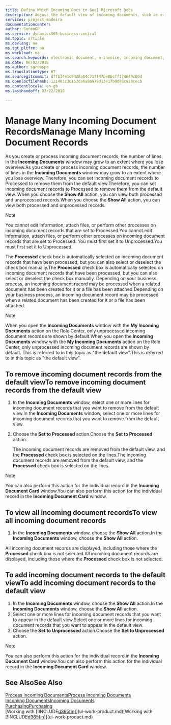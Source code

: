 ```yaml
---
title: Define Which Incoming Docs to See| Microsoft Docs
description: Adjust the default view of incoming documents, such as e-invoices, to improve your overview of processed and unprocessed records.
services: project-madeira
documentationcenter: 
author: SorenGP
ms.service: dynamics365-business-central
ms.topic: article
ms.devlang: na
ms.tgt_pltfrm: na
ms.workload: na
ms.search.keywords: electronic document, e-invoice, incoming document, OCR, ecommerce, document exchange, import invoice
ms.date: 06/02/2016
ms.author: sgroespe
ms.translationtype: HT
ms.sourcegitcommit: d7fb34e1c9428a64c71ff47be8bcff174649c00d
ms.openlocfilehash: 121483c36152da6a96979d13417b0d88c938cecb
ms.contentlocale: en-gb
ms.lasthandoff: 03/22/2018

---
```

# <a name="manage-many-incoming-document-records"></a><span data-ttu-id="76f7c-103">Manage Many Incoming Document Records</span><span class="sxs-lookup"><span data-stu-id="76f7c-103">Manage Many Incoming Document Records</span></span>
<span data-ttu-id="76f7c-104">As you create or process incoming document records, the number of lines in the **Incoming Documents** window may grow to an extent where you lose overview.</span><span class="sxs-lookup"><span data-stu-id="76f7c-104">As you create or process incoming document records, the number of lines in the **Incoming Documents** window may grow to an extent where you lose overview.</span></span> <span data-ttu-id="76f7c-105">Therefore, you can set incoming document records to Processed to remove them from the default view.</span><span class="sxs-lookup"><span data-stu-id="76f7c-105">Therefore, you can set incoming document records to Processed to remove them from the default view.</span></span> <span data-ttu-id="76f7c-106">When you choose the **Show All** action, you can view both processed and unprocessed records.</span><span class="sxs-lookup"><span data-stu-id="76f7c-106">When you choose the **Show All** action, you can view both processed and unprocessed records.</span></span>

> [!NOTE]  
>   <span data-ttu-id="76f7c-107">You cannot edit information, attach files, or perform other processes on incoming document records that are set to Processed.</span><span class="sxs-lookup"><span data-stu-id="76f7c-107">You cannot edit information, attach files, or perform other processes on incoming document records that are set to Processed.</span></span> <span data-ttu-id="76f7c-108">You must first set it to Unprocessed.</span><span class="sxs-lookup"><span data-stu-id="76f7c-108">You must first set it to Unprocessed.</span></span>

<span data-ttu-id="76f7c-109">The **Processed** check box is automatically selected on incoming document records that have been processed, but you can also select or deselect the check box manually.</span><span class="sxs-lookup"><span data-stu-id="76f7c-109">The **Processed** check box is automatically selected on incoming document records that have been processed, but you can also select or deselect the check box manually.</span></span> <span data-ttu-id="76f7c-110">Depending on your business process, an incoming document record may be processed when a related document has been created for it or a file has been attached.</span><span class="sxs-lookup"><span data-stu-id="76f7c-110">Depending on your business process, an incoming document record may be processed when a related document has been created for it or a file has been attached.</span></span>

> [!NOTE]  
>   <span data-ttu-id="76f7c-111">When you open the **Incoming Documents** window with the **My Incoming Documents** action on the Role Center, only unprocessed incoming document records are shown by default.</span><span class="sxs-lookup"><span data-stu-id="76f7c-111">When you open the **Incoming Documents** window with the **My Incoming Documents** action on the Role Center, only unprocessed incoming document records are shown by default.</span></span> <span data-ttu-id="76f7c-112">This is referred to in this topic as "the default view".</span><span class="sxs-lookup"><span data-stu-id="76f7c-112">This is referred to in this topic as "the default view".</span></span>

## <a name="to-remove-incoming-document-records-from-the-default-view"></a><span data-ttu-id="76f7c-113">To remove incoming document records from the default view</span><span class="sxs-lookup"><span data-stu-id="76f7c-113">To remove incoming document records from the default view</span></span>
1. <span data-ttu-id="76f7c-114">In the **Incoming Documents** window, select one or more lines for incoming document records that you want to remove from the default view.</span><span class="sxs-lookup"><span data-stu-id="76f7c-114">In the **Incoming Documents** window, select one or more lines for incoming document records that you want to remove from the default view.</span></span>
2. <span data-ttu-id="76f7c-115">Choose the **Set to Processed** action.</span><span class="sxs-lookup"><span data-stu-id="76f7c-115">Choose the **Set to Processed** action.</span></span>

    <span data-ttu-id="76f7c-116">The incoming document records are removed from the default view, and the **Processed** check box is selected on the lines.</span><span class="sxs-lookup"><span data-stu-id="76f7c-116">The incoming document records are removed from the default view, and the **Processed** check box is selected on the lines.</span></span>

> [!NOTE]  
>   <span data-ttu-id="76f7c-117">You can also perform this action for the individual record in the **Incoming Document Card** window.</span><span class="sxs-lookup"><span data-stu-id="76f7c-117">You can also perform this action for the individual record in the **Incoming Document Card** window.</span></span>

## <a name="to-view-all-incoming-document-records"></a><span data-ttu-id="76f7c-118">To view all incoming document records</span><span class="sxs-lookup"><span data-stu-id="76f7c-118">To view all incoming document records</span></span>
1. <span data-ttu-id="76f7c-119">In the **Incoming Documents** window, choose the **Show All** action.</span><span class="sxs-lookup"><span data-stu-id="76f7c-119">In the **Incoming Documents** window, choose the **Show All** action.</span></span>

<span data-ttu-id="76f7c-120">All incoming document records are displayed, including those where the **Processed** check box is not selected.</span><span class="sxs-lookup"><span data-stu-id="76f7c-120">All incoming document records are displayed, including those where the **Processed** check box is not selected.</span></span>

## <a name="to-add-incoming-document-records-to-the-default-view"></a><span data-ttu-id="76f7c-121">To add incoming document records to the default view</span><span class="sxs-lookup"><span data-stu-id="76f7c-121">To add incoming document records to the default view</span></span>
1. <span data-ttu-id="76f7c-122">In the **Incoming Documents** window, choose the **Show All** action.</span><span class="sxs-lookup"><span data-stu-id="76f7c-122">In the **Incoming Documents** window, choose the **Show All** action.</span></span>
2. <span data-ttu-id="76f7c-123">Select one or more lines for incoming document records that you want to appear in the default view.</span><span class="sxs-lookup"><span data-stu-id="76f7c-123">Select one or more lines for incoming document records that you want to appear in the default view.</span></span>
3. <span data-ttu-id="76f7c-124">Choose the **Set to Unprocessed** action.</span><span class="sxs-lookup"><span data-stu-id="76f7c-124">Choose the **Set to Unprocessed** action.</span></span>  

> [!NOTE]  
>   <span data-ttu-id="76f7c-125">You can also perform this action for the individual record in the **Incoming Document Card** window.</span><span class="sxs-lookup"><span data-stu-id="76f7c-125">You can also perform this action for the individual record in the **Incoming Document Card** window.</span></span>

## <a name="see-also"></a><span data-ttu-id="76f7c-126">See Also</span><span class="sxs-lookup"><span data-stu-id="76f7c-126">See Also</span></span>
[<span data-ttu-id="76f7c-127">Process Incoming Documents</span><span class="sxs-lookup"><span data-stu-id="76f7c-127">Process Incoming Documents</span></span>](across-process-income-documents.md)  
[<span data-ttu-id="76f7c-128">Incoming Documents</span><span class="sxs-lookup"><span data-stu-id="76f7c-128">Incoming Documents</span></span>](across-income-documents.md)  
[<span data-ttu-id="76f7c-129">Purchasing</span><span class="sxs-lookup"><span data-stu-id="76f7c-129">Purchasing</span></span>](purchasing-manage-purchasing.md)  
<span data-ttu-id="76f7c-130">[Working with [!INCLUDE[d365fin](includes/d365fin_md.md)]](ui-work-product.md)</span><span class="sxs-lookup"><span data-stu-id="76f7c-130">[Working with [!INCLUDE[d365fin](includes/d365fin_md.md)]](ui-work-product.md)</span></span>

